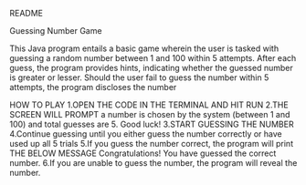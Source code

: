 README

Guessing Number Game

This Java program entails a basic game wherein the user is tasked with guessing a random number between 1 and 100 within 5 attempts. After each guess, the program provides hints, indicating whether the guessed number is greater or lesser. Should the user fail to guess the number within 5 attempts, the program discloses the number

HOW TO PLAY 
1.OPEN THE CODE IN THE TERMINAL AND HIT RUN 
2.THE SCREEN WILL PROMPT
a number is chosen by the system (between 1 and 100) and total guesses are 5. Good luck!
3.START GUESSING THE NUMBER 
4.Continue guessing until you either guess the number correctly or have used up all 5 trials
5.If you guess the number correct, the program will print THE BELOW MESSAGE 
Congratulations! You have guessed the correct number.
6.If you are unable to guess the number, the program will reveal the number.

